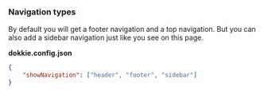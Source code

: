### Navigation types

By default you will get a footer navigation and a top navigation. But you can also add a sidebar navigation just like you see on this page.

**dokkie.config.json**

```json
{
	"showNavigation": ["header", "footer", "sidebar"]
}
```
